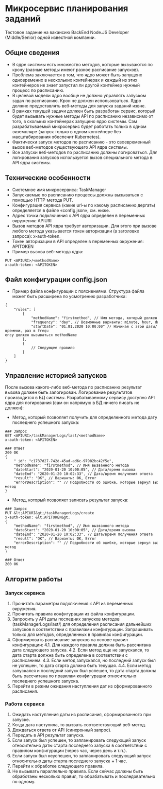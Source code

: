 # Микросервис планирования заданий

Тестовое задание на вакансию BackEnd Node.JS Developer (Middle/Senior) одной известной компании.

## Общие сведения

- В ядре системы есть множество методов, которые вызываются по крону (разные методы имеют
разное расписание запусков).
- Проблема заключается в том, что ядро может быть запущено одновременно в нескольких
контейнерах и каждый из этих контейнеров не знает запустил ли другой контейнер нужный процесс
по расписанию.
- В целевой модели ядро вообще не должно управлять запуском задач по расписанию. Крон не должен
использоваться. Ядро должно предоставлять веб-методы для запуска заданий извне.
- В рамках текущей задачи должен быть разработан сервис, который будет вызывать нужные методы
API по расписанию независимо от того, в скольких контейнерах запущено ядро системы. Сам
разрабатываемый микросервис будет работать только в одном экземпляре (запуск только в одном
контейнере без масштабирования обеспечит Kubernetes).
- Фактически запуск методов по расписанию - это своевременный вызов веб-методов существующего
API ядра системы.
- Все запуски веб-методов по расписанию должны логироваться. Для логирования запусков
используется вызов специального метода в API ядра системы.

## Технические особенности

- Системное имя микросервиса: TaskManager
- Запускаемые по расписанию процессы должны вызываться с помощью HTTP-метода PUT.
- Конфигурация сервиса (какие url-ы по какому расписанию дергать) определяется в файле
«config.json», см. ниже.
- Адрес точки подключения к API ядра определен в переменных окружения: APIURI
- Вызов методов API ядра требует авторизации. Для этого при вызове любого метода указывается токен
авторизации (в заголовке запроса): x-auth-token.
- Токен авторизации в API определен в переменных окружения: APITOKEN
- Пример вызова веб-метода ядра:

```
PUT <APIURI>/<methodName>
x-auth-token: <APITOKEN>
```

## Файл конфигурации config.json
- Пример файла конфигурации с пояснениями. Структура файла может быть расширена по усмотрению
разработчика:
```
{
    "rules": [
        {
            "methodName": "firstmethod", // Имя метода, который должен быть вызван
            "frequency": "day", // Возможные варианты: minute, hour, day, week, month
            "startDate": "01.01.2020 10:00:00" // Начиная с этой даты/времени, раз в frequ
ency должен вызываться methodName
        },
        {
            // Следующее правило
        }
    ]
}
```

## Управление историей запусков

После вызова какого-либо веб-метода по расписанию результат вызова должен быть залогирован.
Логирование результатов производится в БД системы. Разрабатываемому сервису доступно API ядра для
логирования (сам он напрямую в БД ничего писать не должен):

- Метод, который позволяет получить для определенного метода дату последнего успешного запуска:
```
### Запрос
GET <APIURI>/taskManagerLogs/last/<methodName>
x-auth-token: <APITOKEN>

### Ответ
200 OK
{
    "_id": "c1737d27-742d-45ad-ad6c-97982bc42f5e",
    "methodName": "firstmethod", // Имя вызванного метода
    "dateStart": "2020-01-20 10:00:05", // Дата/время вызова
    "dateEnd": "2020-01-20 10:02:33", // Дата/время получения ответа
    "result": "OK", // Варианты: OK, Error
    "errorDescription": "" // Подробности об ошибке, которые вернул вызванный веб-метод
}
```

- Метод, который позволяет записать результат запуска:
```
### Запрос
PUT &lt;APIURI&gt;/taskManagerLogs/create
x-auth-token: &lt;APITOKEN&gt;
{
    "methodName": "firstmethod", // Имя вызванного метода
    "dateStart": "2020-01-20 10:00:05", // Дата/время вызова
    "dateEnd": "2020-01-20 10:02:33", // Дата/время получения ответа
    "result": "OK", // Варианты: OK, Error
    "errorDescription": "" // Подробности об ошибке, которые вернул вызванный веб-метод
}

### Ответ
200 OK
```

## Алгоритм работы

### Запуск сервиса

1. Прочитать параметры подключения к API из переменных окружения.
2. Прочитать правила конфигурации из файла конфигурации.
3. Запросить у API даты последних запусков методов (taskManagerLogs/last/<methodName>) для
определения расписания дальнейших запусков в соответствии с правилами конфигурации. Запрашивать
только для методов, определенных в правилах конфигурации.
4. Сформировать расписание запусков на основе правил конфигурации:
    4.1. Для каждого правила должна быть рассчитана дата следующего запуска.
    4.2. Если метод еще не запускался, то дата старта должна быть определена в соответствии с расписанием.
    4.3. Если метод запускался, но последний запуск был не успешен, то дата старта должна быть текущая.
    4.4. Если метод запускался и последний запуск был успешен, то дата старта должна быть рассчитана по
правилам конфигурации относительно последнего успешного запуска.
5. Перейти в режим ожидания наступления дат из сформированного расписания.

### Работа сервиса
1. Ожидать наступления даты из расписания, сформированного при запуске.
2. Когда дата наступила, то вызвать соответствующий веб-метод.
3. Дождаться ответа от API (синхронный запрос).
4. Передать в API результат запуска.
5. Если запуск был успешен, то запланировать следующий запуск относительно даты старта последнего
запуска в соответствии с правилом конфигурации (через час, через день и т.п.).
6. Если запуск был неуспешен, то запланировать следующий запуск относительно даты старта последнего
запуска + 1 час.
7. Перейти к обработке следующего правила.
8. Не вызывать параллельно правила. Если сейчас должны быть обработаны несколько правил, то
обрабатывать и последовательно по одному.
